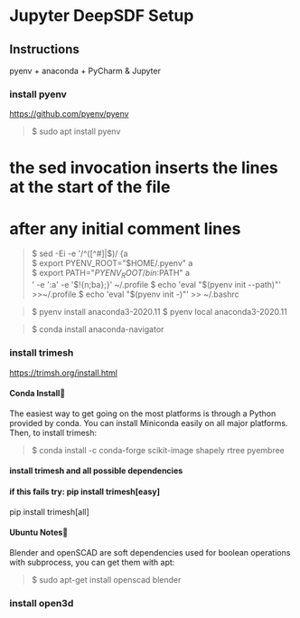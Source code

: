 
# Jupyter DeepSDF Setup

## Instructions

pyenv + anaconda + PyCharm & Jupyter

### install pyenv

https://github.com/pyenv/pyenv

> $ sudo apt install pyenv

# the sed invocation inserts the lines at the start of the file
# after any initial comment lines
> $ sed -Ei -e '/^([^#]|$)/ {a \
> $ export PYENV_ROOT="$HOME/.pyenv"
a \
> $ export PATH="$PYENV_ROOT/bin:$PATH"
a \
' -e ':a' -e '$!{n;ba};}' ~/.profile
> $ echo 'eval "$(pyenv init --path)"' >>~/.profile
> $ echo 'eval "$(pyenv init -)"' >> ~/.bashrc

> $ pyenv install anaconda3-2020.11
> $ pyenv local anaconda3-2020.11

> $ conda install anaconda-navigator

### install trimesh

https://trimsh.org/install.html

#### Conda Install
The easiest way to get going on the most platforms is through a Python provided by conda. You can install Miniconda easily on all major platforms. Then, to install trimesh:

> $ conda install -c conda-forge scikit-image shapely rtree pyembree

#### install trimesh and all possible dependencies
#### if this fails try: pip install trimesh[easy]
pip install trimesh[all]
#### Ubuntu Notes
Blender and openSCAD are soft dependencies used for boolean operations with subprocess, you can get them with apt:

> $ sudo apt-get install openscad blender

### install open3d